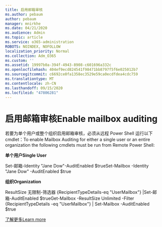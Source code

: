 ```yaml
---
title: 启用邮箱审核
ms.author: pebaum
author: pebaum
manager: mnirkhe
ms.date: 04/21/2020
ms.audience: Admin
ms.topic: article
ms.service: o365-administration
ROBOTS: NOINDEX, NOFOLLOW
localization_priority: Normal
ms.collection: Adm_O365
ms.custom: ''
ms.assetid: 19997b0a-394f-4943-8908-c601696a332c
ms.openlocfilehash: 404ef9ecd824541f98471bb8797f5f6e025012b7
ms.sourcegitcommit: c6692ce0fa1358ec3529e59ca0ecdfdea4cdc759
ms.translationtype: MT
ms.contentlocale: zh-CN
ms.lasthandoff: 09/15/2020
ms.locfileid: "47806281"
---
```

# <a name="enable-mailbox-auditing"></a><span data-ttu-id="583a7-102">启用邮箱审核</span><span class="sxs-lookup"><span data-stu-id="583a7-102">Enable mailbox auditing</span></span>

<span data-ttu-id="583a7-103">若要为单个用户或整个组织启用邮箱审核，必须从远程 Power Shell 运行以下 cmdlet：</span><span class="sxs-lookup"><span data-stu-id="583a7-103">To enable Mailbox Auditing for either a single user or an entire organization the following cmdlets must be run from Remote Power Shell:</span></span>
  
 <span data-ttu-id="583a7-104">**单个用户**</span><span class="sxs-lookup"><span data-stu-id="583a7-104">**Single User**</span></span>
  
<span data-ttu-id="583a7-105">Set-邮箱-Identity "Jane Dow"-AuditEnabled $true</span><span class="sxs-lookup"><span data-stu-id="583a7-105">Set-Mailbox -Identity "Jane Dow" -AuditEnabled $true</span></span>
  
 <span data-ttu-id="583a7-106">**组织**</span><span class="sxs-lookup"><span data-stu-id="583a7-106">**Organization**</span></span>
  
<span data-ttu-id="583a7-107">ResultSize 无限制-筛选器 {RecipientTypeDetails-eq "UserMailbox"} |Set-邮箱-AuditEnabled $true</span><span class="sxs-lookup"><span data-stu-id="583a7-107">Get-Mailbox -ResultSize Unlimited -Filter {RecipientTypeDetails -eq "UserMailbox"} | Set-Mailbox -AuditEnabled $true</span></span>
  
[<span data-ttu-id="583a7-108">了解更多</span><span class="sxs-lookup"><span data-stu-id="583a7-108">Learn more</span></span>](https://docs.microsoft.com/microsoft-365/compliance/enable-mailbox-auditing)
  

